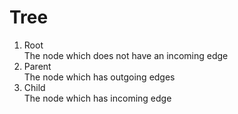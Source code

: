 # Tree

1. Root <br>
    The node which does not have an incoming edge
2. Parent <br>
   The node which has outgoing edges
3. Child <br>
    The node which has incoming edge
